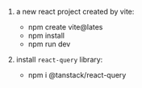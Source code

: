 1. a new react project created by vite:
    - npm create vite@lates
    - npm install
    - npm run dev
   

2. install `react-query` library:
    - npm i @tanstack/react-query


